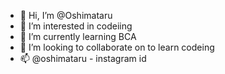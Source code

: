 - 👋 Hi, I’m @Oshimataru
- 👀 I’m interested in codeiing
- 🌱 I’m currently learning BCA
- 💞️ I’m looking to collaborate on to learn codeing
- 📫 @oshimataru - instagram id 

<!---
Oshimataru/Oshimataru is a ✨ special ✨ repository because its `README.md` (this file) appears on your GitHub profile.
You can click the Preview link to take a look at your changes.
--->
